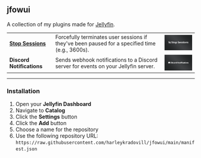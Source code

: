 ## jfowui  
A collection of my plugins made for [Jellyfin](https://jellyfin.org).

| | | |
|--|--|--|
| **[Stop Sessions](https://github.com/harleykradovill/jf-stopsessions)** | Forcefully terminates user sessions if they've been paused for a specified time (e.g., 3600s). | <img src="https://github.com/harleykradovill/jfowui/blob/main/stopsessions.png?raw=true" width="200" /> |
| **Discord Notifications** | Sends webhook notifications to a Discord server for events on your Jellyfin server. | <img src="https://github.com/harleykradovill/jfowui/blob/main/discordnotifications.png?raw=true" width="200" /> |

---

### Installation

1. Open your **Jellyfin Dashboard**  
2. Navigate to **Catalog**  
3. Click the **Settings** button  
4. Click the **Add** button  
5. Choose a name for the repository  
6. Use the following repository URL:  
   `https://raw.githubusercontent.com/harleykradovill/jfowui/main/manifest.json`
